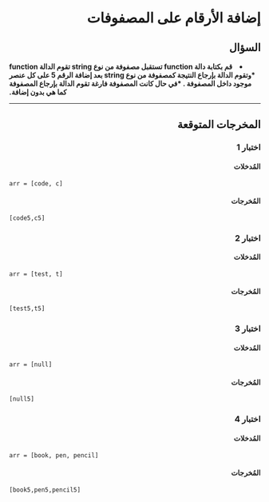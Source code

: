 # <div dir="rtl">إضافة الأرقام على المصفوفات</div>

## <div dir="rtl">السؤال</div>

<li dir="rtl">
<b>
قم بكتابة دالة function تستقبل مصفوفة من نوع string تقوم الدالة function *وتقوم الدالة بإرجاع النتيجة كمصفوفة من نوع string بعد إضافة الرقم 5 على كل عنصر موجود داخل المصفوفة . *في حال كانت المصفوفة فارغة تقوم الدالة بإرجاع المصفوفة كما هي بدون إضافة.
</b>
</li>

---

## <div dir="rtl">المخرجات المتوقعة</div>

### <div dir="rtl">اختبار 1</div>

#### <div dir="rtl">المُدخلات</div>

```text
arr = [code, c]
```

#### <div dir="rtl">المُخرجات</div>

```text
[code5,c5]
```

### <div dir="rtl">اختبار 2</div>

#### <div dir="rtl">المُدخلات</div>

```text
arr = [test, t]
```

#### <div dir="rtl">المُخرجات</div>

```text
[test5,t5]
```

### <div dir="rtl">اختبار 3</div>

#### <div dir="rtl">المُدخلات</div>

```text
arr = [null]
```

#### <div dir="rtl">المُخرجات</div>

```text
[null5]
```

### <div dir="rtl">اختبار 4</div>

#### <div dir="rtl">المُدخلات</div>

```text
arr = [book, pen, pencil]
```

#### <div dir="rtl">المُخرجات</div>

```text
[book5,pen5,pencil5]
```